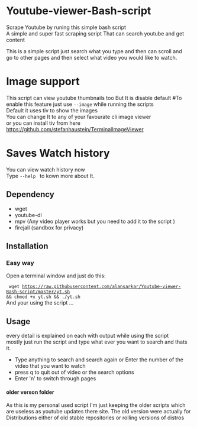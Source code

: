 # Youtube-viewer-Bash-script

Scrape Youtube by runing this simple bash script <br>
A simple and super fast scraping  script That can search youtube and get content

This is a simple script just search what you type and then can scroll and  <br>
go to other pages and  then select what  video you would like to watch.

# Image support 
This script can view youtube thumbnails too 
But It is disable default 
#To enable this feature just use <code>--image</code> while running the scripts </br>
Default it uses tiv to show the images <br>
You can change It to any of your favourate cli image viewer  <br>
or you can install tiv from here https://github.com/stefanhaustein/TerminalImageViewer
# Saves Watch history 
You can view watch history now <br>
Type <code>--help </code> to kown more about It.

## Dependency 
* wget <br>
* youtube-dl <br>
* mpv (Any video player works but  you need to add it to the script )  <br>
* firejail (sandbox for privacy) <br>

## Installation
### Easy way

Open a terminal window and just do this: <br >

<code> wget https://raw.githubusercontent.com/alansarkar/Youtube-viewer-Bash-script/master/yt.sh && chmod +x yt.sh  && ./yt.sh</code > <br>
And your using the script ...

## Usage
every detail is explained on  each with output while using the script <br>
mostly just run the script and type what ever you want to search and thats it.
* Type anything to search and search again or Enter the number of the video that you want to watch
* press q to quit out of video or the search options
* Enter 'n' to switch through pages




#### older verson folder
As this is my personal used script I'm just keeping the older scripts which are useless as youtube updates there site.
The old version were  actually for Distributions  either of old stable repositories or rolling versions of distros <br >

